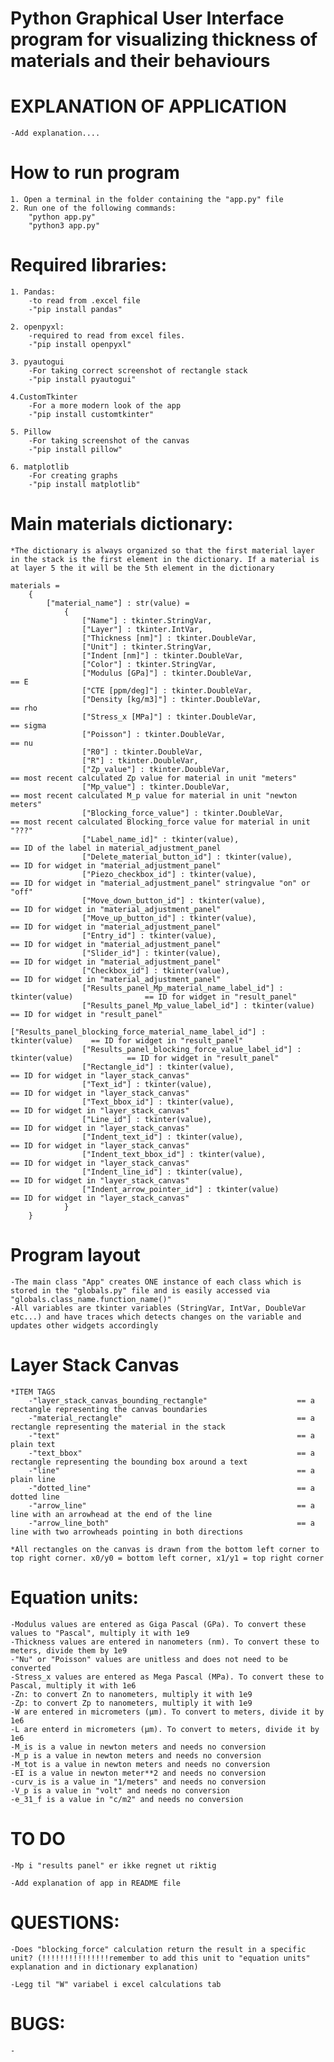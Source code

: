 # Python Graphical User Interface program for visualizing thickness of materials and their behaviours

# EXPLANATION OF APPLICATION
    -Add explanation....

# How to run program
    1. Open a terminal in the folder containing the "app.py" file
    2. Run one of the following commands:
        "python app.py"
        "python3 app.py"


# Required libraries:
    1. Pandas: 
        -to read from .excel file
        -"pip install pandas"

    2. openpyxl:
        -required to read from excel files.
        -"pip install openpyxl"
    
    3. pyautogui
        -For taking correct screenshot of rectangle stack
        -"pip install pyautogui"
        
    4.CustomTkinter
        -For a more modern look of the app
        -"pip install customtkinter"
        
    5. Pillow
        -For taking screenshot of the canvas
        -"pip install pillow"
        
    6. matplotlib
        -For creating graphs
        -"pip install matplotlib"

    

# Main materials dictionary:
    *The dictionary is always organized so that the first material layer in the stack is the first element in the dictionary. If a material is at layer 5 the it will be the 5th element in the dictionary
    
    materials = 
        {
            ["material_name"] : str(value) = 
                {
                    ["Name"] : tkinter.StringVar,
                    ["Layer"] : tkinter.IntVar,
                    ["Thickness [nm]"] : tkinter.DoubleVar,
                    ["Unit"] : tkinter.StringVar,
                    ["Indent [nm]"] : tkinter.DoubleVar,
                    ["Color"] : tkinter.StringVar,
                    ["Modulus [GPa]"] : tkinter.DoubleVar,                                      == E
                    ["CTE [ppm/deg]"] : tkinter.DoubleVar,
                    ["Density [kg/m3]"] : tkinter.DoubleVar,                                    == rho
                    ["Stress_x [MPa]"] : tkinter.DoubleVar,                                     == sigma
                    ["Poisson"] : tkinter.DoubleVar,                                            == nu
                    ["R0"] : tkinter.DoubleVar,
                    ["R"] : tkinter.DoubleVar,
                    ["Zp_value"] : tkinter.DoubleVar,                                           == most recent calculated Zp value for material in unit "meters"
                    ["Mp_value"] : tkinter.DoubleVar,                                           == most recent calculated M_p value for material in unit "newton meters"
                    ["Blocking_force_value"] : tkinter.DoubleVar,                               == most recent calculated Blocking_force value for material in unit "???"
                    ["Label_name_id]" : tkinter(value),                                         == ID of the label in material_adjustment_panel
                    ["Delete_material_button_id"] : tkinter(value),                             == ID for widget in "material_adjustment_panel"
                    ["Piezo_checkbox_id"] : tkinter(value),                                     == ID for widget in "material_adjustment_panel" stringvalue "on" or "off"
                    ["Move_down_button_id"] : tkinter(value),                                   == ID for widget in "material_adjustment_panel"
                    ["Move_up_button_id"] : tkinter(value),                                     == ID for widget in "material_adjustment_panel"
                    ["Entry_id"] : tkinter(value),                                              == ID for widget in "material_adjustment_panel"
                    ["Slider_id"] : tkinter(value),                                             == ID for widget in "material_adjustment_panel"
                    ["Checkbox_id"] : tkinter(value),                                           == ID for widget in "material_adjustment_panel"
                    ["Results_panel_Mp_material_name_label_id"] : tkinter(value)                == ID for widget in "result_panel"
                    ["Results_panel_Mp_value_label_id"] : tkinter(value)                        == ID for widget in "result_panel"
                    ["Results_panel_blocking_force_material_name_label_id"] : tkinter(value)    == ID for widget in "result_panel"
                    ["Results_panel_blocking_force_value_label_id"] : tkinter(value)            == ID for widget in "result_panel"
                    ["Rectangle_id"] : tkinter(value),                                          == ID for widget in "layer_stack_canvas"
                    ["Text_id"] : tkinter(value),                                               == ID for widget in "layer_stack_canvas"
                    ["Text_bbox_id"] : tkinter(value),                                          == ID for widget in "layer_stack_canvas"
                    ["Line_id"] : tkinter(value),                                               == ID for widget in "layer_stack_canvas"
                    ["Indent_text_id"] : tkinter(value),                                        == ID for widget in "layer_stack_canvas"
                    ["Indent_text_bbox_id"] : tkinter(value),                                   == ID for widget in "layer_stack_canvas"
                    ["Indent_line_id"] : tkinter(value),                                        == ID for widget in "layer_stack_canvas"
                    ["Indent_arrow_pointer_id"] : tkinter(value)                                == ID for widget in "layer_stack_canvas"
                }
        }
    
    

# Program layout
    -The main class "App" creates ONE instance of each class which is stored in the "globals.py" file and is easily accessed via "globals.class_name.function_name()"
    -All variables are tkinter variables (StringVar, IntVar, DoubleVar etc...) and have traces which detects changes on the variable and updates other widgets accordingly

# Layer Stack Canvas 
    *ITEM TAGS
        -"layer_stack_canvas_bounding_rectangle"                    == a rectangle representing the canvas boundaries 
        -"material_rectangle"                                       == a rectangle representing the material in the stack
        -"text"                                                     == a plain text
        -"text_bbox"                                                == a rectangle representing the bounding box around a text
        -"line"                                                     == a plain line
        -"dotted_line"                                              == a dotted line
        -"arrow_line"                                               == a line with an arrowhead at the end of the line
        -"arrow_line_both"                                          == a line with two arrowheads pointing in both directions

    *All rectangles on the canvas is drawn from the bottom left corner to top right corner. x0/y0 = bottom left corner, x1/y1 = top right corner


# Equation units:
    -Modulus values are entered as Giga Pascal (GPa). To convert these values to "Pascal", multiply it with 1e9 
    -Thickness values are entered in nanometers (nm). To convert these to meters, divide them by 1e9
    -"Nu" or "Poisson" values are unitless and does not need to be converted
    -Stress_x values are entered as Mega Pascal (MPa). To convert these to Pascal, multiply it with 1e6
    -Zn: to convert Zn to nanometers, multiply it with 1e9
    -Zp: to convert Zp to nanometers, multiply it with 1e9
    -W are entered in micrometers (μm). To convert to meters, divide it by 1e6
    -L are enterd in micrometers (μm). To convert to meters, divide it by 1e6
    -M_is is a value in newton meters and needs no conversion
    -M_p is a value in newton meters and needs no conversion
    -M_tot is a value in newton meters and needs no conversion
    -EI is a value in newton meter**2 and needs no conversion
    -curv_is is a value in "1/meters" and needs no conversion
    -V_p is a value in "volt" and needs no conversion
    -e_31_f is a value in "c/m2" and needs no conversion

# TO DO
    -Mp i "results panel" er ikke regnet ut riktig

    -Add explanation of app in README file

# QUESTIONS:
    -Does "blocking_force" calculation return the result in a specific unit? (!!!!!!!!!!!!!!!remember to add this unit to "equation units" explanation and in dictionary explanation)

    -Legg til "W" variabel i excel calculations tab


# BUGS:
    -